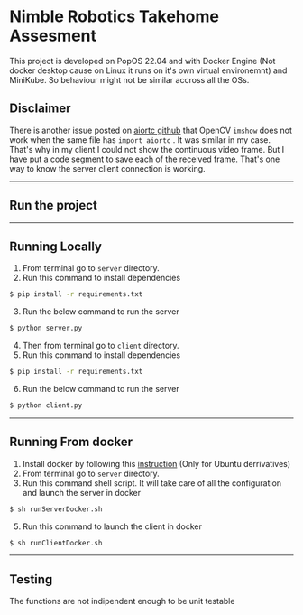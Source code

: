 # Nimble Robotics Takehome Assesment

This project is developed on PopOS 22.04 and with Docker Engine (Not docker desktop cause on Linux it runs on it's own virtual environemnt) and MiniKube. So behaviour might not be similar accross all the OSs.

## Disclaimer 
There is another issue posted on [aiortc github](https://github.com/aiortc/aiortc/issues/731) that OpenCV `imshow` does not work when the same file has `import aiortc` . It was similar in my case. That's why in my client I could not show the continuous video frame. But I have put a code segment to save each of the received frame. That's one way to know the server client connection is working.  

---
## Run the project
---
## Running Locally

1. From terminal go to `server` directory.
2. Run this command to install dependencies
```bash
$ pip install -r requirements.txt
``` 

3. Run the below command to run the server
```bash
$ python server.py
``` 
4. Then from terminal go to `client` directory.
5. Run this command to install dependencies
```bash
$ pip install -r requirements.txt
``` 

6. Run the below command to run the server
```bash
$ python client.py
``` 

---

## Running From docker
1. Install docker by following this [instruction](https://docs.docker.com/engine/install/ubuntu/) (Only for Ubuntu derrivatives) 
1. From terminal go to `server` directory. 
2. Run this command shell script. It will take care of all the configuration and launch the server in docker 
```bash
$ sh runServerDocker.sh
``` 

5. Run this command to launch the client in docker
```bash
$ sh runClientDocker.sh
``` 

---

## Testing
The functions are not indipendent enough to be unit testable
